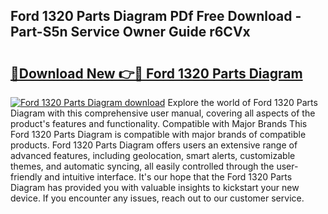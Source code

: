 ## Ford 1320 Parts Diagram PDf Free Download - Part-S5n Service Owner Guide r6CVx

# <h2><a href="http://dfu606.blite.top/?on=Ford+1320+Parts+Diagram">🔗Download New 👉🔴 Ford 1320 Parts Diagram</a></h2>

[![Ford 1320 Parts Diagram download](https://i.imgur.com/lujVjoI.png)](http://dfu606.blite.top/?on=Ford+1320+Parts+Diagram)
Explore the world of Ford 1320 Parts Diagram with this comprehensive user manual, covering all aspects of the product's features and functionality. Compatible with Major Brands This Ford 1320 Parts Diagram is compatible with major brands of compatible products. Ford 1320 Parts Diagram offers users an extensive range of advanced features, including geolocation, smart alerts, customizable themes, and automatic syncing, all easily controlled through the user-friendly and intuitive interface. It's our hope that the Ford 1320 Parts Diagram has provided you with valuable insights to kickstart your new device. If you encounter any issues, reach out to our customer service.
